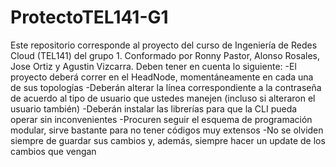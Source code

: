# ProtectoTEL141-G1
Este repositorio corresponde al proyecto del curso de Ingeniería de Redes Cloud (TEL141) del grupo 1. Conformado por Ronny Pastor, Alonso Rosales, Jose Ortiz y Agustin Vizcarra. Deben tener en cuenta lo siguiente:
-El proyecto deberá correr en el HeadNode, momentáneamente en cada una de sus topologías
-Deberán alterar la línea correspondiente a la contraseña de acuerdo al tipo de usuario que ustedes manejen (incluso si alteraron el usuario también)
-Deberán instalar las librerías para que la CLI pueda operar sin inconvenientes
-Procuren seguir el esquema de programación modular, sirve bastante para no tener códigos muy extensos
-No se olviden siempre de guardar sus cambios y, además, siempre hacer un update de los cambios que vengan
